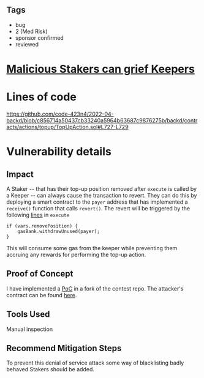 ## Tags

- bug
- 2 (Med Risk)
- sponsor confirmed
- reviewed

# [Malicious Stakers can grief Keepers](https://github.com/code-423n4/2022-04-backd-findings/issues/194) 

# Lines of code

https://github.com/code-423n4/2022-04-backd/blob/c856714a50437cb33240a5964b63687c9876275b/backd/contracts/actions/topup/TopUpAction.sol#L727-L729


# Vulnerability details

## Impact

A Staker -- that has their top-up position removed after `execute` is called by a Keeper -- can always cause the transaction to revert. They can do this by deploying a smart contract to the `payer` address that has implemented a `receive()` function that calls `revert()`. The revert will be triggered by the following [lines](https://github.com/code-423n4/2022-04-backd/blob/c856714a50437cb33240a5964b63687c9876275b/backd/contracts/actions/topup/TopUpAction.sol#L727-L729) in `execute`

```sol
if (vars.removePosition) {
    gasBank.withdrawUnused(payer);
}
```

This will consume some gas from the keeper while preventing them accruing any rewards for performing the top-up action.

## Proof of Concept

I have implemented a [PoC](https://github.com/sseefried/codearena-backd-2022-04/blob/4d3c3ba7a0139bea01a0bdee9e84a7921572a9fd/backd/tests/top_up_action/sseefried_test_staker_grief.py) in a fork of the contest repo. The attacker's contract can be found [here](https://github.com/sseefried/codearena-backd-2022-04/blob/4d3c3ba7a0139bea01a0bdee9e84a7921572a9fd/backd/contracts/AliceAttacker.sol).

## Tools Used
Manual inspection

## Recommend Mitigation Steps

To prevent this denial of service attack some way of blacklisting badly behaved Stakers should be added.


